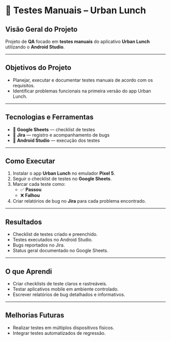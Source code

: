 # 📝 Testes Manuais – Urban Lunch

##  Visão Geral do Projeto
Projeto de **QA** focado em **testes manuais** do aplicativo **Urban Lunch** utilizando o **Android Studio**.


---

##  Objetivos do Projeto
- Planejar, executar e documentar testes manuais de acordo com os requisitos.  
- Identificar problemas funcionais na primeira versão do app Urban Lunch.  

---

##  Tecnologias e Ferramentas
- 📝 **Google Sheets** — checklist de testes  
- 🐞 **Jira** — registro e acompanhamento de bugs  
- 📱 **Android Studio** — execução dos testes  

---

##  Como Executar
1. Instalar o app **Urban Lunch** no emulador **Pixel 5**.  
2. Seguir o checklist de testes no **Google Sheets**.  
3. Marcar cada teste como:  
   - ✅ **Passou**  
   - ❌ **Falhou**  
4. Criar relatórios de bug no **Jira** para cada problema encontrado.  

---

##  Resultados
- Checklist de testes criado e preenchido.  
- Testes executados no Android Studio.  
- Bugs reportados no Jira.  
- Status geral documentado no Google Sheets.  

---

##  O que Aprendi
- Criar checklists de teste claros e rastreáveis.  
- Testar aplicativos mobile em ambiente controlado.  
- Escrever relatórios de bug detalhados e informativos.  

---

##  Melhorias Futuras
- Realizar testes em múltiplos dispositivos físicos.  
- Integrar testes automatizados de regressão.  

